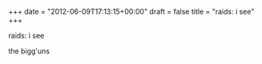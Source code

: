 +++
date = "2012-06-09T17:13:15+00:00"
draft = false
title = "raids: i see"
+++
<p>raids: i see</p>&#13;
<p>the bigg'uns</p>&#13;
 
